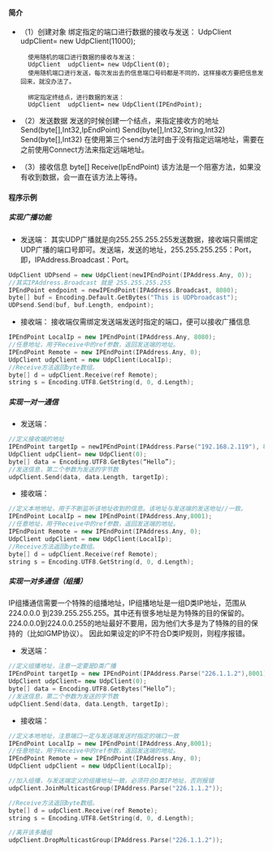 #### 简介
* （1）创建对象
		绑定指定的端口进行数据的接收与发送：
		UdpClient  udpClient= new UdpClient(11000);

		使用随机的端口进行数据的接收与发送：
		UdpClient  udpClient= new UdpClient(0);
		使用随机端口进行发送，每次发出去的信息端口号码都是不同的，这样接收方要把信息发回来，就没办法了。

		绑定指定终结点，进行数据的发送：
		UdpClient  udpClient= new UdpClient(IPEndPoint);


* （2）发送数据
	发送的时候创建一个结点，来指定接收方的地址
		Send(byte[],Int32,IpEndPoint)
		Send(byte[],Int32,String,Int32)
		Send(byte[],Int32)
		在使用第三个send方法时由于没有指定远端地址，需要在之前使用Connect方法来指定远端地址。


* （3）接收信息
		byte[] Receive(IpEndPoint)
		该方法是一个阻塞方法，如果没有收到数据，会一直在该方法上等待。


#### 程序示例
##### 实现广播功能

* 发送端：
其实UDP广播就是向255.255.255.255发送数据，接收端只需绑定UDP广播的端口号即可。发送端，发送的地址，255.255.255.255：Port，即，IPAddress.Broadcast：Port。

```cpp
UdpClient UDPsend = new UdpClient(newIPEndPoint(IPAddress.Any, 0));
//其实IPAddress.Broadcast 就是 255.255.255.255
IPEndPoint endpoint = newIPEndPoint(IPAddress.Broadcast, 8080);
byte[] buf = Encoding.Default.GetBytes("This is UDPbroadcast");
UDPsend.Send(buf, buf.Length, endpoint);
``` 

* 接收端：
接收端仅需绑定发送端发送时指定的端口，便可以接收广播信息

```cpp
IPEndPoint LocalIp = new IPEndPoint(IPAddress.Any, 8080);
//任意地址，用于Receive中的ref参数，返回发送端的地址。
IPEndPoint Remote = new IPEndPoint(IPAddress.Any, 0);
UdpClient udpClient = new UdpClient(LocalIp);
//Receive方法返回byte数组。
byte[] d = udpClient.Receive(ref Remote);
string s = Encoding.UTF8.GetString(d, 0, d.Length);
```

##### 实现一对一通信
* 发送端：

```cpp
//定义接收端的地址
IPEndPoint targetIp = newIPEndPoint(IPAddress.Parse("192.168.2.119"), 8001);
UdpClient udpClient= new UdpClient(0);
byte[] data = Encoding.UTF8.GetBytes(“Hello”);
//发送信息，第二个参数为发送的字节数
udpClient.Send(data, data.Length, targetIp);
``` 

* 接收端：

```cpp
//定义本地地址，用于不断监听该地址收到的信息。该地址与发送端的发送地址//一致。
IPEndPoint LocalIp = new IPEndPoint(IPAddress.Any,8001);
//任意地址，用于Receive中的ref参数，返回发送端的地址。
IPEndPoint Remote = new IPEndPoint(IPAddress.Any, 0);
UdpClient udpClient = new UdpClient(LocalIp);
//Receive方法返回byte数组。
byte[] d = udpClient.Receive(ref Remote);
string s = Encoding.UTF8.GetString(d, 0, d.Length);
```
 

##### 实现一对多通信（组播）
IP组播通信需要一个特殊的组播地址，IP组播地址是一组D类IP地址，范围从224.0.0.0 到239.255.255.255。其中还有很多地址是为特殊的目的保留的。
224.0.0.0到224.0.0.255的地址最好不要用，因为他们大多是为了特殊的目的保持的（比如IGMP协议）。
因此如果设定的IP不符合D类IP规则，则程序报错。

* 发送端：

```cpp
//定义组播地址，注意一定要是D类广播
IPEndPoint targetIp = new IPEndPoint(IPAddress.Parse("226.1.1.2"),8001);
UdpClient udpClient= new UdpClient(0);
byte[] data = Encoding.UTF8.GetBytes(“Hello”);
//发送信息，第二个参数为发送的字节数
udpClient.Send(data, data.Length, targetIp);
```

* 接收端：

```cpp
//定义本地地址，注意端口一定与发送端发送时指定的端口一致
IPEndPoint LocalIp = new IPEndPoint(IPAddress.Any,8001);
//任意地址，用于Receive中的ref参数，返回发送端的地址。
IPEndPoint Remote = new IPEndPoint(IPAddress.Any, 0);
UdpClient udpClient = new UdpClient(LocalIp);

//加入组播，与发送端定义的组播地址一致，必须符合D类IP地址，否则报错
udpClient.JoinMulticastGroup(IPAddress.Parse("226.1.1.2"));

//Receive方法返回byte数组。
byte[] d = udpClient.Receive(ref Remote);
string s = Encoding.UTF8.GetString(d, 0, d.Length);

//离开该多播组
udpClient.DropMulticastGroup(IPAddress.Parse("226.1.1.2"));
```
